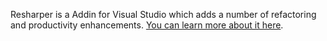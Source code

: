 Resharper is a Addin for Visual Studio which adds a number of refactoring and productivity enhancements.  [You can learn more about it here](http://jetbrains.com/resharper).